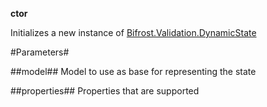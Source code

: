 **ctor**

Initializes a new instance of [Bifrost.Validation.DynamicState](Bifrost.Validation.DynamicState)

#Parameters#


##model##
Model to use as base for representing the state

##properties##
Properties that are supported
